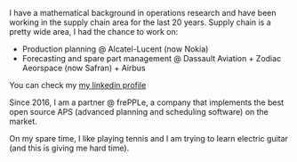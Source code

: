 I have a mathematical background in operations research and have been working in the supply chain area for the last 20 years.
Supply chain is a pretty wide area, I had the chance to work on:
- Production planning @ Alcatel-Lucent (now Nokia)
- Forecasting and spare part management @ Dassault Aviation + Zodiac Aeorspace (now Safran) + Airbus

You can check my [my linkedin profile](https://www.linkedin.com/in/hicham-lahlou-655ab6114/)

Since 2016, I am a partner @ frePPLe, a company that implements the best open source APS (advanced planning and scheduling software) on the market.

On my spare time, I like playing tennis and I am trying to learn electric guitar (and this is giving me hard time).
